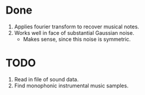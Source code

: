 # Done

1. Applies fourier transform to recover musical notes.
2. Works well in face of substantial Gaussian noise.
    * Makes sense, since this noise is symmetric.

# TODO

1. Read in file of sound data.
2. Find monophonic instrumental music samples.
